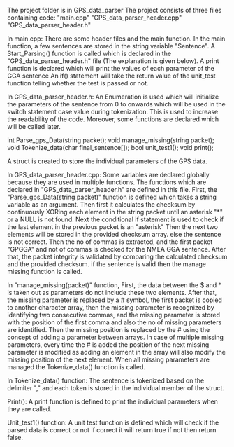 The project folder is in GPS_data_parser
The project consists of three files containing code:
"main.cpp"
"GPS_data_parser_header.cpp"
"GPS_data_parser_header.h"

In main.cpp:
There are some header files and the main function. In the main function, a few sentences are stored in the string variable "Sentence".
A Start_Parsing() function is called which is declared in the "GPS_data_parser_header.h" file (The explanation is given below).
A print function is declared which will print the values of each parameter of the GGA sentence
An if() statement will take the return value of the unit_test function telling whether the test is passed or not.

In GPS_data_parser_header.h:
An Enumeration is used which will initialize the parameters of the sentence from 0 to onwards which will be used in the switch statement case value during tokenization. 
This is used to increase the readability of the code.
Moreover, some functions are declared which will be called later.

int Parse_gps_Data(string packet);
void manage_missing(string packet);
void Tokenize_data(char final_sentence[]);
bool unit_test1();
void print();

A struct is created to store the individual parameters of the GPS data.

In GPS_data_parser_header.cpp:
Some variables are declared globally because they are used in multiple functions.
The functions which are declared in "GPS_data_parser_header.h" are defined in this file.
First, the "Parse_gps_Data(string packet)" function is defined which takes a string variable as an argument. Then first it calculates the checksum by continuously XORing each element in the string packet until an asterisk "*" or a NULL is not found.
Next the conditional if statement is used to check if the last element in the previous packet is an "asterisk" Then the next two elements will be stored in the provided checksum array. else the sentence is not correct.
Then the no of commas is extracted, and the first packet "GPGGA" and not of commas is checked for the NMEA GGA sentence.
After that, the packet integrity is validated by comparing the calculated checksum and the provided checksum.
if the sentence is valid then the manage missing function is called.

In "manage_missing(packet)" function,
First, the data between the $ and * is taken out as parameters do not include these two elements.
After that, the missing parameter is replaced by a # symbol, the first packet is copied to another character array, then the missing parameter is recognized by identifying two consecutive commas, and the missing parameter is stored with the position of the first comma and also the no of missing parameters are identified.
Then the missing position is replaced by the # using the concept of adding a parameter between arrays. In case of multiple missing parameters, every time the # is added the position of the next missing parameter is modified as adding an element in the array will also modify the missing position of the next element. When all missing parameters are managed the Tokenize_data() function is called.

In Tokenize_data() function:
The sentence is tokenized based on the delimiter "," and each token is stored in the individual member of the struct.

Print():
A print function is defined to print the individual parameters when they are called.

Unit_test1() function:
A unit test function is defined which will check if the parsed data is correct or not if correct it will return true if not then return false.
